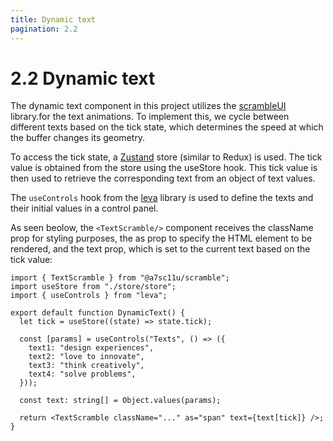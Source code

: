 ```yaml
---
title: Dynamic text
pagination: 2.2
---
```


# 2.2 Dynamic text

The dynamic text component in this project utilizes the [scrambleUI](/docs/common-libraries#a7sc11uscramble) library.for the text animations. To implement this, we cycle between different texts based on the tick state, which determines the speed at which the buffer changes its geometry.

To access the tick state, a [Zustand](/docs/common-libraries#zustand) store (similar to Redux) is used. The tick value is obtained from the store using the useStore hook. This tick value is then used to retrieve the corresponding text from an object of text values.

The `useControls` hook from the [leva](/docs/common-libraries#leva) library is used to define the texts and their initial values in a control panel.

As seen beolow, the `<TextScramble/>` component receives the className prop for styling purposes, the as prop to specify the HTML element to be rendered, and the text prop, which is set to the current text based on the tick value:

```tsx
import { TextScramble } from "@a7sc11u/scramble";
import useStore from "./store/store";
import { useControls } from "leva";

export default function DynamicText() {
  let tick = useStore((state) => state.tick);

  const [params] = useControls("Texts", () => ({
    text1: "design experiences",
    text2: "love to innovate",
    text3: "think creatively",
    text4: "solve problems",
  }));

  const text: string[] = Object.values(params);

  return <TextScramble className="..." as="span" text={text[tick]} />;
}
```
